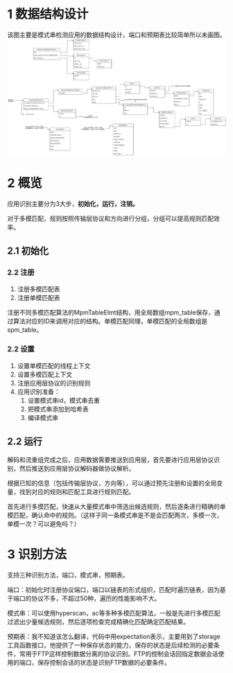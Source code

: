 # 1 数据结构设计
该图主要是模式串检测应用的数据结构设计，端口和预期表比较简单所以未画图。
![](./contents/images/suricata-协议识别和解码.drawio%201.png)
# 2 概览
应用识别主要分为3大步，**初始化，运行，注销。**

对于多模匹配，规则按照传输层协议和方向进行分组，分组可以提高规则匹配效率。

## 2.1 初始化
### 2.2 注册
1. 注册多模匹配表
2. 注册单模匹配表

注册不同多模匹配算法的MpmTableElmt结构，用全局数组mpm_table保存，通过算法对应的ID来调用对应的结构。单模匹配同理，单模匹配的全局数组是spm_table。

### 2.2 设置
1. 设置单模匹配的线程上下文
2. 设置多模匹配上下文
3. 注册应用层协议的识别规则
4. 应用识别准备：
    1. 设置模式串id，模式串去重
    2. 把模式串添加到哈希表
    3. 编译模式串

## 2.2 运行
解码和流重组完成之后，应用数据需要推送到应用层，首先要进行应用层协议识别，然后推送到应用层协议解码器做协议解析。

根据已知的信息（包括传输层协议，方向等），可以通过预先注册和设置的全局变量，找到对应的规则和匹配工具进行规则匹配。

首先进行多摸匹配，快速从大量模式串中筛选出候选规则，然后逐条进行精确的单模匹配，确认命中的规则。（这样子同一条模式串是不是会匹配两次，多模一次，单模一次？可以避免吗？）

# 3 识别方法
支持三种识别方法，端口，模式串，预期表。

端口：初始化时注册协议端口，端口以链表的形式组织，匹配时遍历链表，因为基于端口的协议不多，不超过50种，遍历的性能影响不大。

模式串：可以使用hyperscan，ac等多种多模匹配算法，一般是先进行多模匹配过滤出少量候选规则，然后逐项检查完成精确化匹配确定匹配结果。

预期表：我不知道该怎么翻译，代码中用expectation表示，主要用到了storage工具函数接口，他提供了一种保存状态的能力，保存的状态是后续检测的必要条件，常用于FTP这样控制数据分离的协议识别。FTP的控制会话回指定数据会话使用的端口，保存控制会话的状态是识别FTP数据的必要条件。
